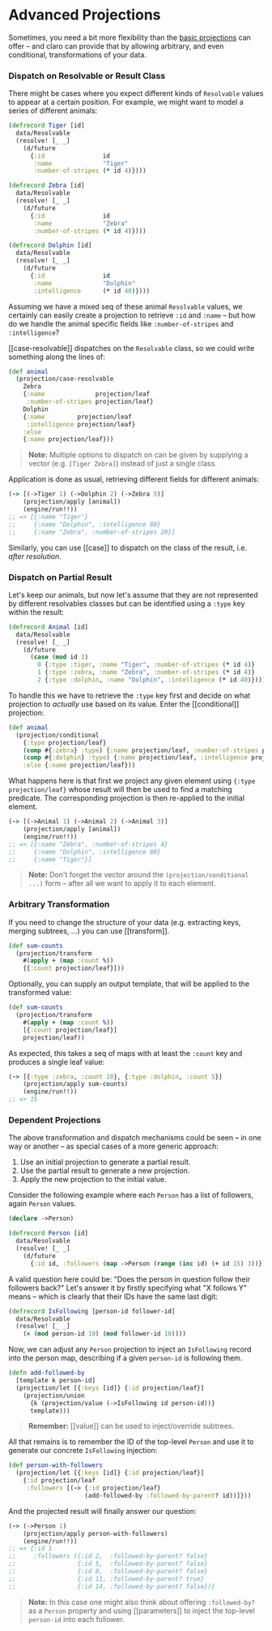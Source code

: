 # Advanced Projections

Sometimes, you need a bit more flexibility than the [basic projections][1] can
offer – and claro can provide that by allowing arbitrary, and even conditional,
transformations of your data.

[1]: 01-projection.md

### Dispatch on Resolvable or Result Class

There might be cases where you expect different kinds of `Resolvable` values to
appear at a certain position. For example, we might want to model a series of
different animals:

```clojure
(defrecord Tiger [id]
  data/Resolvable
  (resolve! [_ _]
    (d/future
      {:id                id
       :name              "Tiger"
       :number-of-stripes (* id 4)})))

(defrecord Zebra [id]
  data/Resolvable
  (resolve! [_ _]
    (d/future
      {:id                id
       :name              "Zebra"
       :number-of-stripes (* id 4)})))

(defrecord Dolphin [id]
  data/Resolvable
  (resolve! [_ _]
    (d/future
      {:id                id
       :name              "Dolphin"
       :intelligence      (* id 40)})))
```

Assuming we have a mixed seq of these animal `Resolvable` values, we certainly
can easily create a projection to retrieve `:id` and `:name` – but how do we
handle the animal specific fields like `:number-of-stripes` and `:intelligence`?

[[case-resolvable]] dispatches on the `Resolvable` class, so we could write
something along the lines of:

```clojure
(def animal
  (projection/case-resolvable
    Zebra
    {:name              projection/leaf
     :number-of-stripes projection/leaf}
    Dolphin
    {:name         projection/leaf
     :intelligence projection/leaf}
    :else
    {:name projection/leaf}))
```

> __Note:__ Multiple options to dispatch on can be given by supplying a vector
> (e.g. `[Tiger Zebra]`) instead of just a single class.

Application is done as usual, retrieving different fields for different animals:

```clojure
(-> [(->Tiger 1) (->Dolphin 2) (->Zebra 5)]
    (projection/apply [animal])
    (engine/run!!))
;; => [{:name "Tiger"}
;;     {:name "Dolphin", :intelligence 80}
;;     {:name "Zebra", :number-of-stripes 20}]
```

Similarly, you can use [[case]] to dispatch on the class of the result, i.e.
_after resolution_.

### Dispatch on Partial Result

Let's keep our animals, but now let's assume that they are not represented by
different resolvables classes but can be identified using a `:type` key within
the result:

```clojure
(defrecord Animal [id]
  data/Resolvable
  (resolve! [_ _]
    (d/future
      (case (mod id 3)
        0 {:type :tiger, :name "Tiger", :number-of-stripes (* id 4)}
        1 {:type :zebra, :name "Zebra", :number-of-stripes (* id 4)}
        2 {:type :dolphin, :name "Dolphin", :intelligence (* id 40)}))))
```

To handle this we have to retrieve the `:type` key first and decide on what
projection to _actually_ use based on its value. Enter the [[conditional]]
projection:

```clojure
(def animal
  (projection/conditional
    {:type projection/leaf}
    (comp #{:zebra} :type) {:name projection/leaf, :number-of-stripes projection/leaf}
    (comp #{:dolphin} :type) {:name projection/leaf, :intelligence projection/leaf}
    :else {:name projection/leaf}))
```

What happens here is that first we project any given element using `{:type
projection/leaf}` whose result will then be used to find a matching predicate.
The corresponding projection is then re-applied to the initial element.

```clojure
(-> [(->Animal 1) (->Animal 2) (->Animal 3)]
    (projection/apply [animal])
    (engine/run!!))
;; => [{:name "Zebra", :number-of-stripes 4}
;;     {:name "Dolphin", :intelligence 80}
;;     {:name "Tiger"}]
```

> __Note:__ Don't forget the vector around the `(projection/conditional ...)`
> form – after all we want to apply it to each element.

### Arbitrary Transformation

If you need to change the structure of your data (e.g. extracting keys, merging
subtrees, ...) you can use [[transform]].

```clojure
(def sum-counts
  (projection/transform
    #(apply + (map :count %))
    {{:count projection/leaf}]))
```

Optionally, you can supply an output template, that will be applied to the
transformed value:

```clojure
(def sum-counts
  (projection/transform
    #(apply + (map :count %))
    [{:count projection/leaf}]
    projection/leaf))
```

As expected, this takes a seq of maps with at least the `:count` key and
produces a single leaf value:

```clojure
(-> [{:type :zebra, :count 10}, {:type :dolphin, :count 5}]
    (projection/apply sum-counts)
    (engine/run!!))
;; => 15
```

### Dependent Projections

The above transformation and dispatch mechanisms could be seen – in one way or
another – as special cases of a more generic approach:

1. Use an initial projection to generate a partial result.
2. Use the partial result to generate a new projection.
3. Apply the new projection to the initial value.

Consider the following example where each `Person` has a list of followers,
again `Person` values.

```clojure
(declare ->Person)

(defrecord Person [id]
  data/Resolvable
  (resolve! [_ _]
    (d/future
      {:id id, :followers (map ->Person (range (inc id) (+ id 15) 3))})))
```

A valid question here could be: "Does the person in question follow their
followers back?" Let's answer it by firstly specifying what "X follows Y" means
– which is clearly that their IDs have the same last digit:

```clojure
(defrecord IsFollowing [person-id follower-id]
  data/Resolvable
  (resolve! [_ _]
    (= (mod person-id 10) (mod follower-id 10))))
```

Now, we can adjust any `Person` projection to inject an `IsFollowing` record
into the person map, describing if a given `person-id` is following them.

```clojure
(defn add-followed-by
  [template k person-id]
  (projection/let [{:keys [id]} {:id projection/leaf}]
    (projection/union
      {k (projection/value (->IsFollowing id person-id))}
      template)))
```

> __Remember:__ [[value]] can be used to inject/override subtrees.

All that remains is to remember the ID of the top-level `Person` and use it to
generate our concrete `IsFollowing` injection:

```clojure
(def person-with-followers
  (projection/let [{:keys [id]} {:id projection/leaf}]
    {:id projection/leaf
     :followers [(-> {:id projection/leaf}
                     (add-followed-by :followed-by-parent? id))]}))
```

And the projected result will finally answer our question:

```clojure
(-> (->Person 1)
    (projection/apply person-with-followers)
    (engine/run!!))
;; => {:id 1
;;     :followers ({:id 2,  :followed-by-parent? false}
;;                 {:id 5,  :followed-by-parent? false}
;;                 {:id 8,  :followed-by-parent? false}
;;                 {:id 11, :followed-by-parent? true}
;;                 {:id 14, :followed-by-parent? false})}
```

> __Note:__ In this case one might also think about offering `:followed-by?` as
> a `Person` property and using [[parameters]] to inject the top-level
> `person-id` into each follower.
